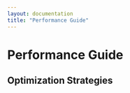```yaml
---
layout: documentation
title: "Performance Guide"
---
```


# Performance Guide

## Optimization Strategies
